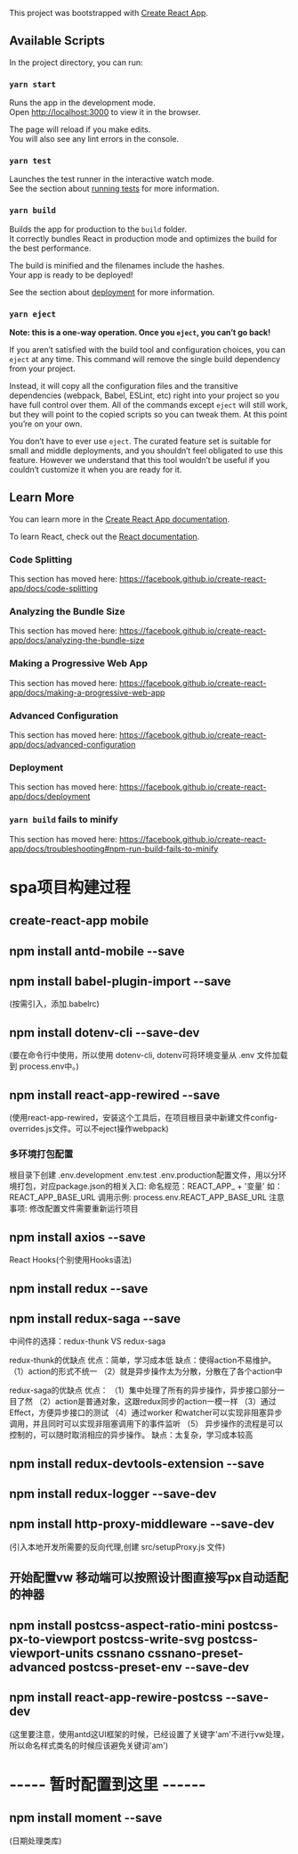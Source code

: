 This project was bootstrapped with [Create React App](https://github.com/facebook/create-react-app).

## Available Scripts

In the project directory, you can run:

### `yarn start`

Runs the app in the development mode.<br />
Open [http://localhost:3000](http://localhost:3000) to view it in the browser.

The page will reload if you make edits.<br />
You will also see any lint errors in the console.

### `yarn test`

Launches the test runner in the interactive watch mode.<br />
See the section about [running tests](https://facebook.github.io/create-react-app/docs/running-tests) for more information.

### `yarn build`

Builds the app for production to the `build` folder.<br />
It correctly bundles React in production mode and optimizes the build for the best performance.

The build is minified and the filenames include the hashes.<br />
Your app is ready to be deployed!

See the section about [deployment](https://facebook.github.io/create-react-app/docs/deployment) for more information.

### `yarn eject`

**Note: this is a one-way operation. Once you `eject`, you can’t go back!**

If you aren’t satisfied with the build tool and configuration choices, you can `eject` at any time. This command will remove the single build dependency from your project.

Instead, it will copy all the configuration files and the transitive dependencies (webpack, Babel, ESLint, etc) right into your project so you have full control over them. All of the commands except `eject` will still work, but they will point to the copied scripts so you can tweak them. At this point you’re on your own.

You don’t have to ever use `eject`. The curated feature set is suitable for small and middle deployments, and you shouldn’t feel obligated to use this feature. However we understand that this tool wouldn’t be useful if you couldn’t customize it when you are ready for it.

## Learn More

You can learn more in the [Create React App documentation](https://facebook.github.io/create-react-app/docs/getting-started).

To learn React, check out the [React documentation](https://reactjs.org/).

### Code Splitting

This section has moved here: https://facebook.github.io/create-react-app/docs/code-splitting

### Analyzing the Bundle Size

This section has moved here: https://facebook.github.io/create-react-app/docs/analyzing-the-bundle-size

### Making a Progressive Web App

This section has moved here: https://facebook.github.io/create-react-app/docs/making-a-progressive-web-app

### Advanced Configuration

This section has moved here: https://facebook.github.io/create-react-app/docs/advanced-configuration

### Deployment

This section has moved here: https://facebook.github.io/create-react-app/docs/deployment

### `yarn build` fails to minify

This section has moved here: https://facebook.github.io/create-react-app/docs/troubleshooting#npm-run-build-fails-to-minify


# spa项目构建过程

## create-react-app mobile

## npm install antd-mobile --save

## npm install babel-plugin-import --save
(按需引入，添加.babelrc)

## npm install dotenv-cli --save-dev
(要在命令行中使用，所以使用 dotenv-cli, dotenv可将环境变量从 .env 文件加载到 process.env中。)

## npm install react-app-rewired --save
(使用react-app-rewired，安装这个工具后，在项目根目录中新建文件config-overrides.js文件。可以不eject操作webpack)

### 多环境打包配置
根目录下创建 .env.development .env.test .env.production配置文件，用以分环境打包，对应package.json的相关入口:
命名规范：REACT_APP_ + '变量' 如：REACT_APP_BASE_URL
调用示例: process.env.REACT_APP_BASE_URL
注意事项: 修改配置文件需要重新运行项目

## npm install axios --save

React Hooks(个别使用Hooks语法) 

## npm install redux --save

## npm install redux-saga --save

中间件的选择：redux-thunk VS redux-saga

redux-thunk的优缺点
优点：简单，学习成本低
缺点：使得action不易维护。
（1）action的形式不统一
（2）就是异步操作太为分散，分散在了各个action中

redux-saga的优缺点
优点：
（1）集中处理了所有的异步操作，异步接口部分一目了然
（2）action是普通对象，这跟redux同步的action一模一样
（3）通过Effect，方便异步接口的测试
（4）通过worker 和watcher可以实现非阻塞异步调用，并且同时可以实现非阻塞调用下的事件监听
（5） 异步操作的流程是可以控制的，可以随时取消相应的异步操作。
缺点：太复杂，学习成本较高

## npm install redux-devtools-extension --save

## npm install redux-logger --save-dev 

## npm install http-proxy-middleware --save-dev
(引入本地开发所需要的反向代理,创建 src/setupProxy.js 文件)

## 开始配置vw 移动端可以按照设计图直接写px自动适配的神器
## npm install postcss-aspect-ratio-mini postcss-px-to-viewport postcss-write-svg postcss-viewport-units cssnano cssnano-preset-advanced postcss-preset-env --save-dev
## npm install react-app-rewire-postcss --save-dev
(这里要注意，使用antd这UI框架的时候，已经设置了关键字'am'不进行vw处理，所以命名样式类名的时候应该避免关键词'am')


# ----- 暂时配置到这里 ------

## npm install moment --save
(日期处理类库)
